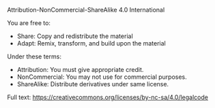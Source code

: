 Attribution-NonCommercial-ShareAlike 4.0 International

You are free to:
- Share: Copy and redistribute the material
- Adapt: Remix, transform, and build upon the material

Under these terms:
- Attribution: You must give appropriate credit.
- NonCommercial: You may not use for commercial purposes.
- ShareAlike: Distribute derivatives under same license.

Full text: https://creativecommons.org/licenses/by-nc-sa/4.0/legalcode